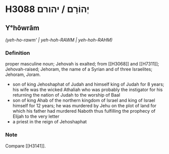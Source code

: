 # H3088 יְהוֹרָם / יהורם

## Yᵉhôwrâm

_(yeh-ho-rawm' | yeh-hoh-RAWM | yeh-hoh-RAHM)_

### Definition

proper masculine noun; Jehovah is exalted; from [[H3068]] and [[H7311]]; Jehovah-raised; Jehoram, the name of a Syrian and of three Israelites; Jehoram, Joram.

- son of king Jehoshaphat of Judah and himself king of Judah for 8 years; his wife was the wicked Athaliah who was probably the instigator for his returning the nation of Judah to the worship of Baal
- son of king Ahab of the northern kingdom of Israel and king of Israel himself for 12 years; he was murdered by Jehu on the plot of land for which his father had murdered Naboth thus fulfilling the prophecy of Elijah to the very letter
- a priest in the reign of Jehoshaphat


### Note

Compare [[H3141]].

